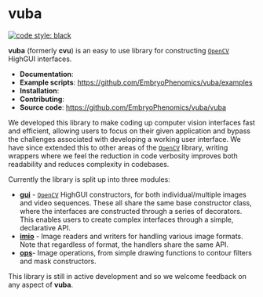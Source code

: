 # vuba 

[![code style: black](https://img.shields.io/badge/code%20style-black-000000.svg)](https://github.com/python/black)

**vuba** (formerly **cvu**) is an easy to use library for constructing [`OpenCV`](https://opencv.org/) HighGUI interfaces. 

* **Documentation**: 
* **Example scripts**: https://github.com/EmbryoPhenomics/vuba/examples
* **Installation**: 
* **Contributing**:
* **Source code**: https://github.com/EmbryoPhenomics/vuba/vuba

We developed this library to make coding up computer vision interfaces fast and efficient, allowing users to focus on their given application and bypass the challenges associated with developing a working user interface. We have since extended this to other areas of the [`OpenCV`](https://opencv.org/) library, writing wrappers where we feel the reduction in code verbosity improves both readability and reduces complexity in codebases. 

Currently the library is split up into three modules:

* [**gui**](https://github.com/EmbryoPhenomics/vuba/blob/main/vuba/gui.py) - [`OpenCV`](https://opencv.org/) HighGUI constructors, for both individual/multiple images and video sequences. These all share the same base constructor class, where the interfaces are constructed through a series of decorators. This enables users to create complex interfaces through a simple, declarative API.
* [**imio**](https://github.com/EmbryoPhenomics/vuba/blob/main/vuba/imio.py) - Image readers and writers for handling various image formats. Note that regardless of format, the handlers share the same API.
* [**ops**](https://github.com/EmbryoPhenomics/vuba/blob/main/vuba/ops.py)- Image operations, from simple drawing functions to contour filters and mask constructors.

This library is still in active development and so we welcome feedback on any aspect of **vuba**.











